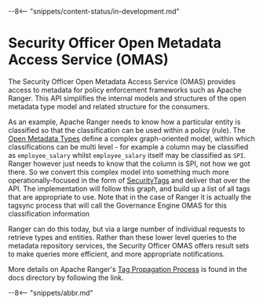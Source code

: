 <!-- SPDX-License-Identifier: CC-BY-4.0 -->
<!-- Copyright Contributors to the Egeria project. -->

--8<-- "snippets/content-status/in-development.md"

# Security Officer Open Metadata Access Service (OMAS)

The Security Officer Open Metadata Access Service (OMAS) provides access to metadata for policy enforcement frameworks
such as Apache Ranger.  This API simplifies the internal models and structures of
the open metadata type model and related structure for the consumers.

As an example, Apache Ranger needs to know how a particular entity is classified so that the
classification can be used within a policy (rule).
The [Open Metadata Types](../../../open-metadata-publication/website/open-metadata-types)
define a complex graph-oriented model,
within which classifications can be multi level - for example a column may be classified
as `employee_salary` whilst `employee_salary` itself may be classified as `SPI`.
Ranger however just needs to know that the column is SPI, not how we got there.
So we convert this complex model into something much more 
operationally-focused in the form of [SecurityTags](/egeria-docs/types/4/0423-Security-Tags)
and deliver that over the API. The implementation will follow this graph,
and build up a list of all tags that are appropriate to use. Note that in the case
of Ranger it is actually the tagsync process that will call the
Governance Engine OMAS for this classification information

Ranger can do this today, but via a large number of individual requests to retrieve
types and entities. Rather than these lower level queries to the metadata repository services,
the Security Officer OMAS offers result sets to make queries more efficient,
and more appropriate notifications.

More details on Apache Ranger's [Tag Propagation Process](TagPropogation/TagPropogation.md) is found in the docs directory by following the link.

--8<-- "snippets/abbr.md"
